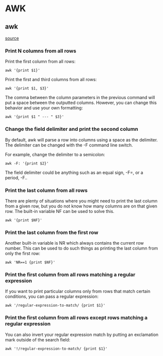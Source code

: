# AWK

## awk

[source](https://thornelabs.net/posts/awk-commands-cheat-sheet.html)

### Print N columns from all rows

Print the first column from all rows:

```text
awk '{print $1}'
```

Print the first and third columns from all rows:

```text
awk '{print $1, $3}'
```

The comma between the column parameters in the previous command will put a space between the outputted columns. However, you can change this behavior and use your own formatting:

```text
awk '{print $1 " --- " $3}'
```

### Change the field delimiter and print the second column

By default, awk will parse a row into columns using a space as the delimiter. The delimiter can be changed with the -F command line switch.

For example, change the delimiter to a semicolon:

```text
awk -F: '{print $2}'
```

The field delimiter could be anything such as an equal sign, -F=, or a period, -F..

### Print the last column from all rows

There are plenty of situations where you might need to print the last column from a given row, but you do not know how many columns are on that given row. The built-in variable NF can be used to solve this.

```text
awk '{print $NF}'
```

### Print the last column from the first row

Another built-in variable is NR which always contains the current row number. This can be used to do such things as printing the last column from only the first row:

```text
awk 'NR==1 {print $NF}'
```

### Print the first column from all rows matching a regular expression

If you want to print particular columns only from rows that match certain conditions, you can pass a regular expression:

```text
awk '/regular-expression-to-match/ {print $1}'
```

### Print the first column from all rows except rows matching a regular expression

You can also invert your regular expression match by putting an exclamation mark outside of the search field:

```text
awk '!/regular-expression-to-match/ {print $1}'
```

